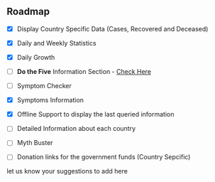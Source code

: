 ## Roadmap


- [x] Display Country Specific Data (Cases, Recovered and Deceased)

- [x] Daily and Weekly Statistics

- [x] Daily Growth

- [ ] <b>Do the Five</b> Information Section - [Check Here](https://www.who.int/news-room/detail/23-03-2020-pass-the-message-five-steps-to-kicking-out-coronavirus)

- [ ] Symptom Checker

- [x] Symptoms Information

- [x] Offline Support to display the last queried information

- [ ] Detailed Information about each country

- [ ] Myth Buster

- [ ] Donation links for the government funds (Country Sepcific)


let us know your suggestions to add here